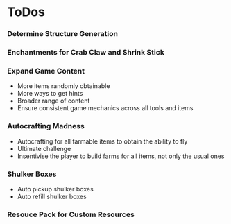 # ToDos

### Determine Structure Generation

### Enchantments for Crab Claw and Shrink Stick

### Expand Game Content
- More items randomly obtainable
- More ways to get hints
- Broader range of content
- Ensure consistent game mechanics across all tools and items

### Autocrafting Madness
- Autocrafting for all farmable items to obtain the ability to fly
- Ultimate challenge
- Insentivise the player to build farms for all items, not only the usual ones

### Shulker Boxes
- Auto pickup shulker boxes
- Auto refill shulker boxes

### Resouce Pack for Custom Resources